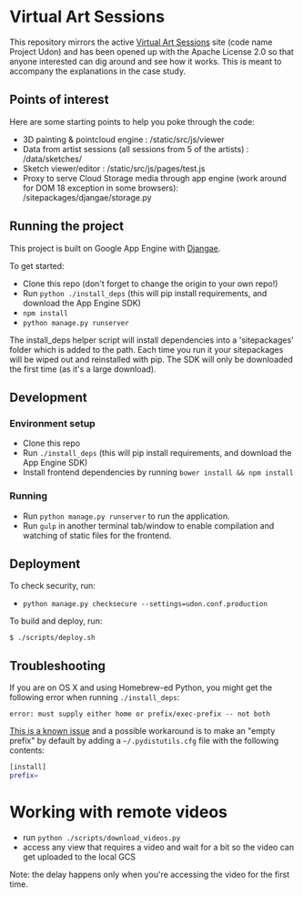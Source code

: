 # Virtual Art Sessions

This repository mirrors the active [Virtual Art Sessions](http://g.co/VirtualArtSessions) site (code name Project Udon) and has been opened up with the Apache License 2.0 so that anyone interested can dig around and see how it works. This is meant to accompany the explanations in the case study.


## Points of interest

Here are some starting points to help you poke through the code:

- 3D painting & pointcloud engine : /static/src/js/viewer
- Data from artist sessions (all sessions from 5 of the artists) : /data/sketches/
- Sketch viewer/editor : /static/src/js/pages/test.js
- Proxy to serve Cloud Storage media through app engine (work around for DOM 18 exception in some browsers): /sitepackages/djangae/storage.py




## Running the project

This project is built on Google App Engine with [Djangae](https://github.com/potatolondon/djangae).

To get started:

 - Clone this repo (don't forget to change the origin to your own repo!)
 - Run `python ./install_deps` (this will pip install requirements, and download the App Engine SDK)
 - `npm install`
 - `python manage.py runserver`

The install_deps helper script will install dependencies into a 'sitepackages' folder which is added to the path. Each time you run it your
sitepackages will be wiped out and reinstalled with pip. The SDK will only be downloaded the first time (as it's a large download).

## Development

### Environment setup
 - Clone this repo 
 - Run `./install_deps` (this will pip install requirements, and download the App Engine SDK)
 - Install frontend dependencies by running `bower install && npm install`

### Running 
 - Run `python manage.py runserver` to run the application.
 - Run `gulp` in another terminal tab/window to enable compilation and watching of static files for the frontend.

## Deployment

To check security, run:

- `python manage.py checksecure --settings=udon.conf.production`

To build and deploy, run:

    $ ./scripts/deploy.sh

## Troubleshooting

If you are on OS X and using Homebrew-ed Python, you might get the following error when running `./install_deps`:

    error: must supply either home or prefix/exec-prefix -- not both

[This is a known issue](https://github.com/Homebrew/homebrew/blob/master/share/doc/homebrew/Homebrew-and-Python.md#note-on-pip-install---user) and a possible workaround is to make an "empty prefix" by default by adding a `~/.pydistutils.cfg` file with the following contents:

```bash
[install]
prefix=
```

# Working with remote videos
 - run `python ./scripts/download_videos.py`
 - access any view that requires a video and wait for a bit so the video can get uploaded to the local GCS

Note: the delay happens only when you're accessing the video for the first time.
